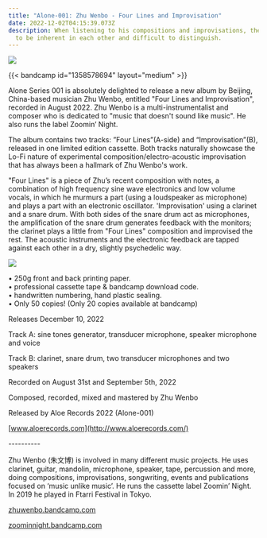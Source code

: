 ```yaml
---
title: "Alone-001: Zhu Wenbo - Four Lines and Improvisation"
date: 2022-12-02T04:15:39.073Z
description: When listening to his compositions and improvisations, the two seem
  to be inherent in each other and difficult to distinguish.
---
```

![](/images/uploads/zhu1-a.jpg)

{{< bandcamp id="1358578694" layout="medium" >}} 

Alone Series 001 is absolutely delighted to release a new album by Beijing, China-based musician Zhu Wenbo, entitled "Four Lines and Improvisation", recorded in August 2022. Zhu Wenbo is a multi-instrumentalist and composer who is dedicated to "music that doesn't sound like music". He also runs the label Zoomin’ Night. 

The album contains two tracks: ”Four Lines”(A-side) and “Improvisation”(B), released in one limited edition cassette. Both tracks naturally showcase the Lo-Fi nature of experimental composition/electro-acoustic improvisation that has always been a hallmark of Zhu Wenbo's work. 

"Four Lines" is a piece of Zhu’s recent composition with notes, a combination of high frequency sine wave electronics and low volume vocals, in which he murmurs a part (using a loudspeaker as microphone) and plays a part with an electronic oscillator. 'Improvisation' using a clarinet and a snare drum. With both sides of the snare drum act as microphones, the amplification of the snare drum generates feedback with the monitors; the clarinet plays a little from "Four Lines" composition and improvised the rest. The acoustic instruments and the electronic feedback are tapped against each other in a dry, slightly psychedelic way.

![](/images/uploads/swz-3.jpg)

• 250g front and back printing paper. \
• professional cassette tape & bandcamp download code.\
• handwritten numbering, hand plastic sealing. \
• Only 50 copies! (Only 20 copies available at bandcamp) 

Releases December 10, 2022 

Track A: sine tones generator, transducer microphone, speaker microphone and voice 

Track B: clarinet, snare drum, two transducer microphones and two speakers 

Recorded on August 31st and September 5th, 2022 

Composed, recorded, mixed and mastered by Zhu Wenbo 

Released by Aloe Records 2022 (Alone-001) 

[www.aloerecords.com](http://www.aloerecords.com/)

\---------- 

Zhu Wenbo (朱文博) is involved in many different music projects. He uses clarinet, guitar, mandolin, microphone, speaker, tape, percussion and more, doing compositions, improvisations, songwriting, events and publications focused on ‘music unlike music’. He runs the cassette label Zoomin’ Night. In 2019 he played in Ftarri Festival in Tokyo. 

[zhuwenbo.bandcamp.com](https://zhuwenbo.bandcamp.com/) 

[zoominnight.bandcamp.com](https://zoominnight.bandcamp.com/)